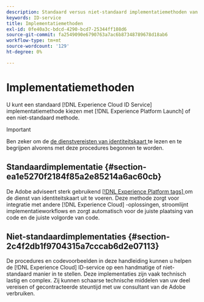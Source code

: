 ```yaml
---
description: Standaard versus niet-standaard implementatiemethoden van de Experience Cloud Identity Service.
keywords: ID-service
title: Implementatiemethoden
exl-id: 0fe40a3c-bdcd-4290-bcd7-25344ff108d6
source-git-commit: fa2549090e6790763a7ac6b87348789678d18ab6
workflow-type: tm+mt
source-wordcount: '129'
ht-degree: 0%

---
```


# Implementatiemethoden

U kunt een standaard [!DNL Experience Cloud ID Service] implementatiemethode kiezen met [!DNL Experience Platform Launch] of een niet-standaard methode.

>[!IMPORTANT]
>
>Ben zeker om de [ de dienstvereisten van identiteitskaart ](../reference/requirements.md) te lezen en te begrijpen alvorens met deze procedures begonnen te worden.

## Standaardimplementatie {#section-ea1e5270f2184f85a2e85214a6ac60cb}

De Adobe adviseert sterk gebruikend [[!DNL Experience Platform tags] ](https://experienceleague.adobe.com/docs/experience-platform/tags/home.html?lang=en) om de dienst van identiteitskaart uit te voeren. Deze methode zorgt voor integratie met andere [!DNL Experience Cloud] -oplossingen, stroomlijnt implementatieworkflows en zorgt automatisch voor de juiste plaatsing van code en de juiste volgorde van code.

## Niet-standaardimplementaties {#section-2c4f2db1f9704315a7cccab6d2e07113}

De procedures en codevoorbeelden in deze handleiding kunnen u helpen de [!DNL Experience Cloud] ID-service op een handmatige of niet-standaard manier in te stellen. Deze implementaties zijn vaak technisch lastig en complex. Zij kunnen schaarse technische middelen van uw deel vereisen of gecontracteerde steuntijd met uw consultant van de Adobe verbruiken.
